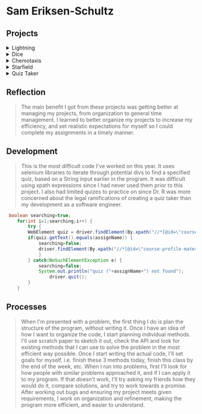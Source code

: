 # Sam Eriksen-Schultz

## Projects
<details>
<summary>Lightning</summary>
	<br><a href="https://github.com/SamEriksenSchultz/lightning2">repo link</a>
	<p>
		<br>The goal with this project was to practice applying Math.random() and Processing to create a "lightning storm". <br><br>
		This is the "meat" of this assigment, a method in the Lightning class that generates a random color, path, and stroke for each lightning bolt. 
	
	void init(){ 
    		randColor=new PVector((int)random(0,255),(int)random(0,255),(int)random(0,255));
    		int stroke=int(random(0,10));
		
    		while(y<800){
     			int endX = x + int(random(-4,4));
     			int endY = y + 2;
     			strokeWeight(stroke);
     			stroke(randColor.x,randColor.y,randColor.z); 
     			line(x,y,endX,endY);
     			x = endX;   
     			y = endY;  
    		} 
    
  	}
</p>	
</details>

<details>
<summary>Dice</summary>
	<br><a href="https://github.com/SamEriksenSchultz/dice3">repo link</a><br><br>
	<p>
	The purpose of this project was to practice changing graphics and general code structure. <br><br>
	This was the highlight of my code: using multiple methods, the user can drag and drop the Die object with an offset based on where the Die was clicked. I tried to turn it into a game but I ran into time constraints and it didn't come out the way I had envisioned it. <br><br>
		This first method locks the offset of the user click compared to the coordinates of the Die, and stores it to an x and y float.
	
	void mousePressed() {
  
  	if(overDie) { 
    		locked = true; 
    		fill(255, 255, 255);
  	} else {
    		locked = false;
  	}
  	xOffset = mouseX-location.x; 
  	yOffset = mouseY-location.y;
	
	}
</p>
	<p>
	The second method adjusts the Die location based on the mouse location minus the previously updated offsets.

	void mouseDragged() {
  	
	if(locked) {
    		location.x = mouseX-xOffset; 
    		location.y = mouseY-yOffset; 
  		}
	}
	
</p>
</details>

<details>
<summary>Chemotaxis</summary>
	<br><a href="https://github.com/SamEriksenSchultz/chemotaxis4">repo link</a><br><br>
	<p>
		
</p>
</details>
<details>
<summary>Starfield</summary>
	<a href="https://github.com/SamEriksenSchultz/starfield5">repo link</a>
</details>
<details>
<summary>Quiz Taker</summary>
	<a href="https://github.com/SamEriksenSchultz/quizTaker">repo link</a>
</details>

## Reflection 
>The main benefit I got from these projects was getting better at managing my projects, from organization to general time management. I learned to better organize my projects to increase my efficiency, and set realistic expectations for myself so I could complete my assignments in a timely manner.

## Development
>This is the most difficult code I've worked on this year. It uses selenium libraries to iterate through potential divs to find a specified quiz, based on a String input earlier in the program. It was difficult using xpath expressions since I had never used them prior to this project. I also had limited quizes to practice on since Dr. R was more concerned about the legal ramifications of creating a quiz taker than my development as a software engineer.

```Java
 boolean searching=true;
 	for(int i=1;searching;i++) {
		try {
		WebElement quiz = driver.findElement(By.xpath("//*[@id=\"course-profile-materials\"]/div[2]/div/div["+i+"]/div/div[3]/div[1]/a"));
		if(quiz.getText().equals(assignName)) {
			searching=false;
			driver.findElement(By.xpath("//*[@id=\"course-profile-materials\"]/div[2]/div/div["+i+"]/div/div[3]/div[1]/a")).click();
			}
		} catch(NoSuchElementException e) {
			searching=false;
			System.out.println("quiz ("+assignName+") not found");
      			driver.quit();
		}
	}
```

## Processes
>When I'm presented with a problem, the first thing I do is plan the structure of the program, without writing it. Once I have an idea of how I want to organize the code, I start planning individual methods. I'll use scratch paper to sketch it out, check the API and look for existing methods that I can use to solve the problem in the most efficient way possible. Once I start writing the actual code, I'll set goals for myself, i.e. finish these 3 methods today, finish this class by the end of the week, etc. When I run into problems, first I'll look for how people with similar problems approached it, and if I can apply it to my program. If that doesn't work, I'll try asking my friends how they would do it, compare solutions, and try to work towards a promise. <br> After working out bugs and ensuring my project meets given requirements, I work on organization and refinement, making the program more efficient, and easier to understand.

